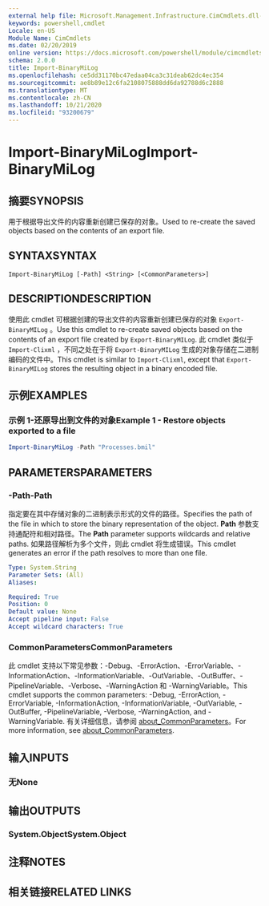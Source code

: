 ```yaml
---
external help file: Microsoft.Management.Infrastructure.CimCmdlets.dll-Help.xml
keywords: powershell,cmdlet
Locale: en-US
Module Name: CimCmdlets
ms.date: 02/20/2019
online version: https://docs.microsoft.com/powershell/module/cimcmdlets/import-binarymilog?WT.mc_id=ps-gethelp
schema: 2.0.0
title: Import-BinaryMiLog
ms.openlocfilehash: ce5dd31170bc47edaa04ca3c31deab62dc4ec354
ms.sourcegitcommit: ae8b89e12c6fa2108075888dd6da92788d6c2888
ms.translationtype: MT
ms.contentlocale: zh-CN
ms.lasthandoff: 10/21/2020
ms.locfileid: "93200679"
---
```

# <span data-ttu-id="32b2f-103">Import-BinaryMiLog</span><span class="sxs-lookup"><span data-stu-id="32b2f-103">Import-BinaryMiLog</span></span>

## <span data-ttu-id="32b2f-104">摘要</span><span class="sxs-lookup"><span data-stu-id="32b2f-104">SYNOPSIS</span></span>
<span data-ttu-id="32b2f-105">用于根据导出文件的内容重新创建已保存的对象。</span><span class="sxs-lookup"><span data-stu-id="32b2f-105">Used to re-create the saved objects based on the contents of an export file.</span></span>

## <span data-ttu-id="32b2f-106">SYNTAX</span><span class="sxs-lookup"><span data-stu-id="32b2f-106">SYNTAX</span></span>

```
Import-BinaryMiLog [-Path] <String> [<CommonParameters>]
```

## <span data-ttu-id="32b2f-107">DESCRIPTION</span><span class="sxs-lookup"><span data-stu-id="32b2f-107">DESCRIPTION</span></span>

<span data-ttu-id="32b2f-108">使用此 cmdlet 可根据创建的导出文件的内容重新创建已保存的对象 `Export-BinaryMILog` 。</span><span class="sxs-lookup"><span data-stu-id="32b2f-108">Use this cmdlet to re-create saved objects based on the contents of an export file created by `Export-BinaryMILog`.</span></span> <span data-ttu-id="32b2f-109">此 cmdlet 类似于 `Import-Clixml` ，不同之处在于将 `Export-BinaryMILog` 生成的对象存储在二进制编码的文件中。</span><span class="sxs-lookup"><span data-stu-id="32b2f-109">This cmdlet is similar to `Import-Clixml`, except that `Export-BinaryMILog` stores the resulting object in a binary encoded file.</span></span>

## <span data-ttu-id="32b2f-110">示例</span><span class="sxs-lookup"><span data-stu-id="32b2f-110">EXAMPLES</span></span>

### <span data-ttu-id="32b2f-111">示例 1-还原导出到文件的对象</span><span class="sxs-lookup"><span data-stu-id="32b2f-111">Example 1 - Restore objects exported to a file</span></span>

```powershell
Import-BinaryMiLog -Path "Processes.bmil"
```

## <span data-ttu-id="32b2f-112">PARAMETERS</span><span class="sxs-lookup"><span data-stu-id="32b2f-112">PARAMETERS</span></span>

### <span data-ttu-id="32b2f-113">-Path</span><span class="sxs-lookup"><span data-stu-id="32b2f-113">-Path</span></span>

<span data-ttu-id="32b2f-114">指定要在其中存储对象的二进制表示形式的文件的路径。</span><span class="sxs-lookup"><span data-stu-id="32b2f-114">Specifies the path of the file in which to store the binary representation of the object.</span></span> <span data-ttu-id="32b2f-115">**Path** 参数支持通配符和相对路径。</span><span class="sxs-lookup"><span data-stu-id="32b2f-115">The **Path** parameter supports wildcards and relative paths.</span></span> <span data-ttu-id="32b2f-116">如果路径解析为多个文件，则此 cmdlet 将生成错误。</span><span class="sxs-lookup"><span data-stu-id="32b2f-116">This cmdlet generates an error if the path resolves to more than one file.</span></span>

```yaml
Type: System.String
Parameter Sets: (All)
Aliases:

Required: True
Position: 0
Default value: None
Accept pipeline input: False
Accept wildcard characters: True
```

### <span data-ttu-id="32b2f-117">CommonParameters</span><span class="sxs-lookup"><span data-stu-id="32b2f-117">CommonParameters</span></span>
<span data-ttu-id="32b2f-118">此 cmdlet 支持以下常见参数：-Debug、-ErrorAction、-ErrorVariable、-InformationAction、-InformationVariable、-OutVariable、-OutBuffer、-PipelineVariable、-Verbose、-WarningAction 和 -WarningVariable。</span><span class="sxs-lookup"><span data-stu-id="32b2f-118">This cmdlet supports the common parameters: -Debug, -ErrorAction, -ErrorVariable, -InformationAction, -InformationVariable, -OutVariable, -OutBuffer, -PipelineVariable, -Verbose, -WarningAction, and -WarningVariable.</span></span> <span data-ttu-id="32b2f-119">有关详细信息，请参阅 [about_CommonParameters](https://go.microsoft.com/fwlink/?LinkID=113216)。</span><span class="sxs-lookup"><span data-stu-id="32b2f-119">For more information, see [about_CommonParameters](https://go.microsoft.com/fwlink/?LinkID=113216).</span></span>

## <span data-ttu-id="32b2f-120">输入</span><span class="sxs-lookup"><span data-stu-id="32b2f-120">INPUTS</span></span>

### <span data-ttu-id="32b2f-121">无</span><span class="sxs-lookup"><span data-stu-id="32b2f-121">None</span></span>

## <span data-ttu-id="32b2f-122">输出</span><span class="sxs-lookup"><span data-stu-id="32b2f-122">OUTPUTS</span></span>

### <span data-ttu-id="32b2f-123">System.Object</span><span class="sxs-lookup"><span data-stu-id="32b2f-123">System.Object</span></span>

## <span data-ttu-id="32b2f-124">注释</span><span class="sxs-lookup"><span data-stu-id="32b2f-124">NOTES</span></span>

## <span data-ttu-id="32b2f-125">相关链接</span><span class="sxs-lookup"><span data-stu-id="32b2f-125">RELATED LINKS</span></span>
